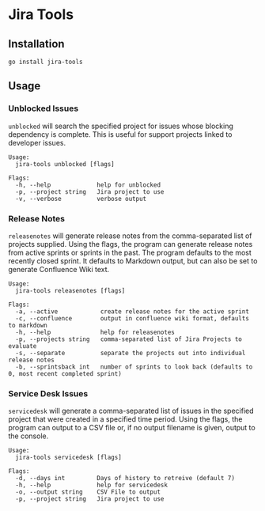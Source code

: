 # Jira Tools

## Installation

```Shell
go install jira-tools
```

## Usage

### Unblocked Issues

`unblocked` will search the specified project for issues whose blocking dependency is complete. This is useful for support projects linked to developer issues.

```Shell
Usage:
  jira-tools unblocked [flags]

Flags:
  -h, --help             help for unblocked
  -p, --project string   Jira project to use
  -v, --verbose          verbose output
```

### Release Notes

`releasenotes` will generate release notes from the comma-separated list of projects supplied. Using the flags, the program can generate release notes from active sprints or sprints in the past. The program defaults to the most recently closed sprint. It defaults to Markdown output, but can also be set to generate Confluence Wiki text.

```Shell
Usage:
  jira-tools releasenotes [flags]

Flags:
  -a, --active            create release notes for the active sprint
  -c, --confluence        output in confluence wiki format, defaults to markdown
  -h, --help              help for releasenotes
  -p, --projects string   comma-separated list of Jira Projects to evaluate
  -s, --separate          separate the projects out into individual release notes
  -b, --sprintsback int   number of sprints to look back (defaults to 0, most recent completed sprint)
```

### Service Desk Issues

`servicedesk` will generate a comma-separated list of issues in the specified project that were created in a specified time period. Using the flags, the program can output to a CSV file or, if no output filename is given, output to the console.

```Shell
Usage:
  jira-tools servicedesk [flags]

Flags:
  -d, --days int         Days of history to retreive (default 7)
  -h, --help             help for servicedesk
  -o, --output string    CSV File to output
  -p, --project string   Jira project to use
```
